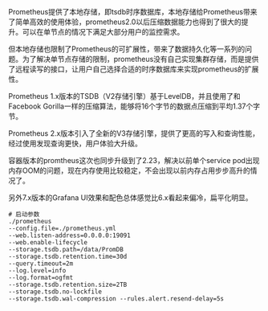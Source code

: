 
Prometheus提供了本地存储，即tsdb时序数据库，本地存储给Prometheus带来了简单高效的使用体验，prometheus2.0以后压缩数据能力也得到了很大的提升。可以在单节点的情况下满足大部分用户的监控需求。

但本地存储也限制了Prometheus的可扩展性，带来了数据持久化等一系列的问题。为了解决单节点存储的限制，prometheus没有自己实现集群存储，而是提供了远程读写的接口，让用户自己选择合适的时序数据库来实现prometheus的扩展性。

Prometheus 1.x版本的TSDB（V2存储引擎）基于LevelDB，并且使用了和Facebook Gorilla一样的压缩算法，能够将16个字节的数据点压缩到平均1.37个字节。

Prometheus 2.x版本引入了全新的V3存储引擎，提供了更高的写入和查询性能，经过使用发现查询更快，用户体验大升级。

容器版本的promtheus这次也同步升级到了2.23，解决以前单个service pod出现内存OOM的问题，现在内存使用比较稳定，不会出现以前内存占用步步高升的情况了。

另外7.x版本的Grafana UI效果和配色总体感觉比6.x看起来偏冷，扁平化明显。


```
# 启动参数
./prometheus 
--config.file=./prometheus.yml 
--web.listen-address=0.0.0.0:19091 
--web.enable-lifecycle 
--storage.tsdb.path=/data/PromDB 
--storage.tsdb.retention.time=30d 
--query.timeout=2m 
--log.level=info 
--log.format=ogfmt 
--storage.tsdb.retention.size=2TB 
--storage.tsdb.no-lockfile 
--storage.tsdb.wal-compression --rules.alert.resend-delay=5s
```


